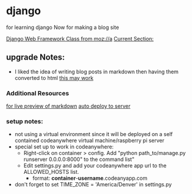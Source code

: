# django
for learning django
Now for making a blog site

[Django Web Framework Class from moz://a](https://developer.mozilla.org/en-US/docs/Learn/Server-side/Django)
[Current Section:](https://developer.mozilla.org/en-US/docs/Learn/Server-side/Django/Generic_views#Challenge_yourself)

## upgrade Notes:
* I liked the idea of writing blog posts in markdown then having them converted to html [this may work](https://www.imzjy.com/blog/2018-05-20-render-the-markdown-in-django)

### Additional Resources
[for live preview of markdown](https://markdownlivepreview.com/)
[auto deploy to server](https://dev.to/p0oker/automatic-deployment-from-github-to-your-server-with-no-third-party-app-3f5j)


### setup notes:
* not using a virtual environment since it will be deployed on a self contained codeanywhere virtual machine/raspberry pi server
* special set up to work in codeanywhere:
  * Right-click on container > config. Add "python path_to/manage.py runserver 0.0.0.0:8000" to the command list"
  * Edit settings.py and add your codeanywhere app url to the ALLOWED_HOSTS list.
    * format: **container**-**username**.codeanyapp.com
* don't forget to set TIME_ZONE = 'America/Denver' in settings.py
